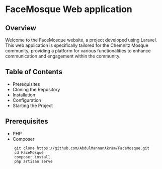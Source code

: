# FaceMosque Web application

## Overview
Welcome to the FaceMosque website, a project developed using Laravel. This web application is specifically tailored for the Chemnitz Mosque community, providing a platform for various functionalities to enhance communication and engagement within the community.

## Table of Contents

- Prerequisites
- Cloning the Repository
- Installation
- Configuration
- Starting the Project

## Prerequisites

- PHP
- Composer

```
    git clone https://github.com/AbdulMannanAkram/FaceMosque.git
    cd FaceMosque
    composer install
    php artisan serve
```
